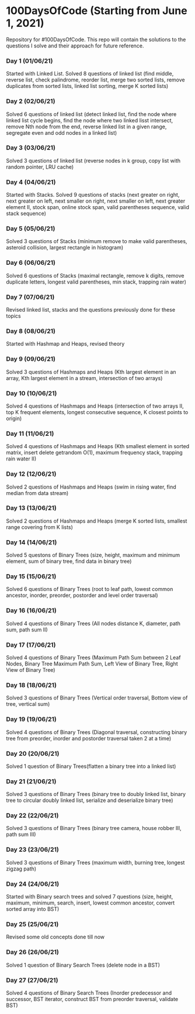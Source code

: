 # 100DaysOfCode (Starting from June 1, 2021)
Repository for #100DaysOfCode. This repo will contain the solutions to the questions I solve and their approach for future reference.

### Day 1 (01/06/21)
Started with Linked List. Solved 8 questions of linked list (find middle, reverse list, check palindrome, reorder list, merge two sorted lists, remove duplicates from sorted lists, linked list sorting, merge K sorted lists)

### Day 2 (02/06/21)
Solved 6 questions of linked list (detect linked list, find the node where linked list cycle begins, find the node where two linked lisst intersect, remove Nth node from the end, reverse linked list in a given range, segregate even and odd nodes in a linked list)

### Day 3 (03/06/21)
Solved 3 questions of linked list (reverse nodes in k group, copy list with random pointer, LRU cache)

### Day 4 (04/06/21)
Started with Stacks. Solved 9 questions of stacks (next greater on right, next greater on left, next smaller on right, next smaller on left, next greater element II, stock span, online stock span, valid parentheses sequence, valid stack sequence)

### Day 5 (05/06/21)
Solved 3 questions of Stacks (minimum remove to make valid parentheses, asteroid collision, largest rectangle in histogram)

### Day 6 (06/06/21)
Solved 6 questions of Stacks (maximal rectangle, remove k digits, remove duplicate letters, longest valid parentheses, min stack, trapping rain water)

### Day 7 (07/06/21)

Revised linked list, stacks and the questions previously done for these topics

### Day 8 (08/06/21)
Started with Hashmap and Heaps, revised theory

### Day 9 (09/06/21)
Solved 3 questions of Hashmaps and Heaps (Kth largest element in an array, Kth largest element in a stream, intersection of two arrays)

### Day 10 (10/06/21)
Solved 4 questions of Hashmaps and Heaps (intersection of two arrays II, top K frequent elements, longest consecutive sequence, K closest points to origin)

### Day 11 (11/06/21)
Solved 4 questions of Hashmaps and Heaps (Kth smallest element in sorted matrix, insert delete getrandom O(1), maximum frequency stack, trapping rain water II)

### Day 12 (12/06/21)
Solved 2 questions of Hashmaps and Heaps (swim in rising water, find median from data stream)

### Day 13 (13/06/21)
Solved 2 questions of Hashmaps and Heaps (merge K sorted lists, smallest range covering from K lists)

### Day 14 (14/06/21)
Solved 5 questons of Binary Trees (size, height, maximum and minimum element, sum of binary tree, find data in binary tree)

### Day 15 (15/06/21)
Solved 6 questions of Binary Trees (root to leaf path, lowest common ancestor, inorder, preorder, postorder and level order traversal)

### Day 16 (16/06/21)
Solved 4 questions of Binary Trees (All nodes distance K, diameter, path sum, path sum II)

### Day 17 (17/06/21)
Solved 4 questions of Binary Trees (Maximum Path Sum between 2 Leaf Nodes, Binary Tree Maximum Path Sum, Left View of Binary Tree, Right View of Binary Tree)

### Day 18 (18/06/21)
Solved 3 questions of Binary Trees (Vertical order traversal, Bottom view of tree, vertical sum)

### Day 19 (19/06/21)
Solved 4 questions of Binary Trees (Diagonal traversal, constructing binary tree from preorder, inorder and postorder traversal taken 2 at a time)

### Day 20 (20/06/21)
Solved 1 question of Binary Trees(flatten a binary tree into a linked list)

### Day 21 (21/06/21)
Solved 3 questions of Binary Trees (binary tree to doubly linked list, binary tree to circular doubly linked list, serialize and deserialize binary tree)

### Day 22 (22/06/21)
Solved 3 questions of Binary Trees (binary tree camera, house robber III, path sum III)

### Day 23 (23/06/21)
Solved 3 questions of Binary Trees (maximum width, burning tree, longest zigzag path)

### Day 24 (24/06/21)
Started with Binary search trees and solved 7 questions (size, height, maximum, minimum, search, insert, lowest common ancestor, convert sorted array into BST)

### Day 25 (25/06/21)
Revised some old concepts done till now

### Day 26 (26/06/21)
Solved 1 question of Binary Search Trees (delete node in a BST)

### Day 27 (27/06/21)
Solved 4 questions of Binary Search Trees (Inorder predecessor and successor, BST iterator, construct BST from preorder traversal, validate BST)

